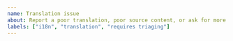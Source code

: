 ```yaml
---
name: Translation issue
about: Report a poor translation, poor source content, or ask for more information when making a translation
labels: ["i18n", "translation", "requires triaging"]
---
```


<!-- Uncomment the section most relevant to your issue -->

<!--## Incorrect or suboptimal translation -->
<!--
  If you've found an incorrect or suboptimal translation and have a suggestion
  on how to make it better, please visit
  https://hosted.weblate.org/projects/pypa/warehouse/
  to edit and/or comment on the translation
-->

<!-- ## Bad source in Weblate -->
<!--
  If you're translating PyPI and found a string that is either poorly
  written or formatted, report it here.
  Please include:
    - a link to the source string (found in the Weblate sidebar)
    - a description of the problem
-->

<!-- ## More information needed to translate effectively -->
<!--
  If you're translating PyPI and need more information about a string to
  write a good translation, let us know.
  Please include:
  - a link to the source string (found in the Weblate sidebar)
  - a description of the problem and what additional information you need
-->
